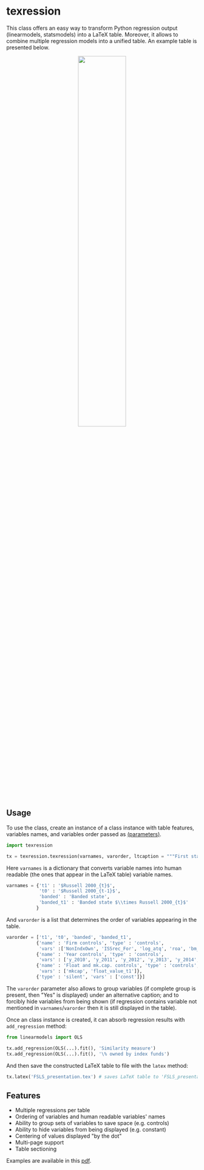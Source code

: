 # texression

This class offers an easy way to transform Python regression output (linearmodels, statsmodels) into a LaTeX table. Moreover, it allows to combine multiple regression models into a unified table. An example table is presented below.

<p align="center">
    <img src="https://user-images.githubusercontent.com/1658661/74577125-aa89d780-4f5b-11ea-860a-9bd48c57af9d.png" width="50%">
</p>


## Usage

To use the class, create an instance of a class instance with table features, variables names, and variables order passed as [(parameters)](doc/parameters.md).

```python
import texression

tx = texression.texression(varnames, varorder, ltcaption = """First stage of 2SLS regression.""")
```

Here `varnames` is a dictionary that converts variable names into human readable (the ones that appear in the LaTeX table) variable names.

```python
varnames = {'t1' : '$Russell 2000_{t}$',
            't0' : '$Russell 2000_{t-1}$',
            'banded' : 'Banded state',
            'banded_t1' : 'Banded state $\\times Russell 2000_{t}$'
           }
```

And `varorder` is a list that determines the order of variables appearing in the table.

```python
varorder = ['t1', 't0', 'banded', 'banded_t1',
           {'name' : 'Firm controls', 'type' : 'controls',
            'vars' :['NonIndxOwn', 'ISSrec_For', 'log_atq', 'roa', 'bm_ratio', 'firm_leverage']},
           {'name' : 'Year controls', 'type' : 'controls',
            'vars' : ['y_2010', 'y_2011', 'y_2012', 'y_2013', 'y_2014', 'y_2015', 'y_2016']},
           {'name' : 'Float and mk.cap. controls', 'type' : 'controls',
            'vars' : ['mkcap', 'float_value_t1']},
           {'type' : 'silent', 'vars' : ['const']}]
```

The `varorder` parameter also allows to group variables (if complete group is present, then "Yes" is displayed) under an alternative caption; and to forcibly hide variables from being shown (if regression contains variable not mentioned in `varnames`/`varorder` then it is still displayed in the table).

Once an class instance is created, it can absorb regression results with `add_regression` method:

```python
from linearmodels import OLS

tx.add_regression(OLS(...).fit(), 'Similarity measure')
tx.add_regression(OLS(...).fit(), '\% owned by index funds')

```

And then save the constructed LaTeX table to file with the `latex` method:

```python
tx.latex('FSLS_presentation.tex') # saves LaTeX table to 'FSLS_presentation.tex' file
```


## Features

+ Multiple regressions per table
+ Ordering of variables and human readable variables' names
+ Ability to group sets of variables to save space (e.g. controls)
+ Ability to hide variables from being displayed (e.g. constant)
+ Centering of values displayed "by the dot"
+ Multi-page support
+ Table sectioning

Examples are available in this [pdf](doc/example.pdf).
